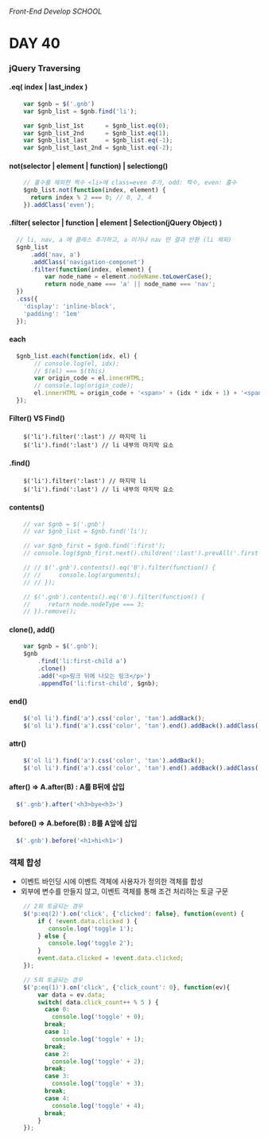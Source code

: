 ###### Front-End Develop SCHOOL

# DAY 40

### jQuery Traversing

#### .eq( index | last_index )
```javascript
    var $gnb = $('.gnb')
    var $gnb_list = $gnb.find('li');

    var $gnb_list_1st      = $gnb_list.eq(0);
    var $gnb_list_2nd      = $gnb_list.eq(1);
    var $gnb_list_last     = $gnb_list.eq(-1);
    var $gnb_list_last_2nd = $gnb_list.eq(-2);
```

#### not(selector | element | function) | selectiong()
```javascript
    // 홀수를 제외한 짝수 <li>에 class=even 추가, odd: 짝수, even: 홀수
    $gnb_list.not(function(index, element) {
      return index % 2 === 0; // 0, 2, 4 
    }).addClass('even');
```

#### .filter( selector | function | element | Selection(jQuery Object) )
```javascript
  // li, nav, a 에 클래스 추가하고, a 이거나 nav 만 결과 반환 (li 제외)
  $gnb_list
      .add('nav, a')
      .addClass('navigation-componet')
      .filter(function(index, element) {
          var node_name = element.nodeName.toLowerCase();
          return node_name === 'a' || node_name === 'nav';
  })
  .css({
    'display': 'inline-block',
    'padding': '1em'
  });
```

#### each
```javascript
  $gnb_list.each(function(idx, el) {
       // console.log(el, idx); 
       // $(el) === $(this)
       var origin_code = el.innerHTML;
       // console.log(origin_code);
       el.innerHTML = origin_code + '<span>' + (idx * idx + 1) + '<span>';
  });
```

#### Filter() VS Find()
```javascrpt
    $('li').filter(':last') // 마지막 li
    $('li').find(':last') // li 내부의 마지막 요소
```

#### .find()
```javascrpt
    $('li').filter(':last') // 마지막 li
    $('li').find(':last') // li 내부의 마지막 요소
```

#### contents()
```javascript
    // var $gnb = $('.gnb')
    // var $gnb_list = $gnb.find('li');

    // var $gnb_first = $gnb.find(':first');
    // console.log($gnb_first.next().children(':last').prevAll('.first').parents('.gnb'));

    // // $('.gnb').contents().eq('0').filter(function() { 
    // //     console.log(arguments);
    // // });

    // $('.gnb').contents().eq('0').filter(function() { 
    //     return node.nodeType === 3;
    // }).remove();
```

#### clone(), add()
```javascript
    var $gnb = $('.gnb');
    $gnb
        .find('li:first-child a')
        .clone()
        .add('<p>링크 뒤에 나오는 링크</p>')
        .appendTo('li:first-child', $gnb);
```

#### end()
```javascript
    $('ol li').find('a').css('color', 'tan').addBack();
    $('ol li').find('a').css('color', 'tan').end().addBack().addClass('me');
```

#### attr()
```javascript
    $('ol li').find('a').css('color', 'tan').addBack();
    $('ol li').find('a').css('color', 'tan').end().addBack().addClass('me');
```

#### after() => A.after(B) : A를 B뒤에 삽입
```javascript
  $('.gnb').after('<h3>bye<h3>')
```

#### before() => A.before(B) : B를 A앞에 삽입
```javascript
  $('.gnb').before('<h1>hi<h1>')
```

### 객체 합성
- 이벤트 바인딩 시에 이벤트 객체에 사용자가 정의한 객체를 합성 
- 외부에 변수를 만들지 않고, 이벤트 객체를 통해 조건 처리하는 토글 구문

```javascript
    // 2회 토글되는 경우
    $('p:eq(2)').on('click', {'clicked': false}, function(event) {
        if ( !event.data.clicked ) {
           console.log('toggle 1');
        } else {
           console.log('toggle 2');
        }
        event.data.clicked = !event.data.clicked;
    });

    // 5회 토글되는 경우
    $('p:eq(1)').on('click', {'click_count': 0}, function(ev){
        var data = ev.data;
        switch( data.click_count++ % 5 ) {
          case 0:
            console.log('toggle' + 0);
          break;
          case 1:
            console.log('toggle' + 1);
          break;
          case 2:
            console.log('toggle' + 2);
          break;
          case 3:
            console.log('toggle' + 3);
          break;
          case 4:
            console.log('toggle' + 4);
          break;
        }
    });
```